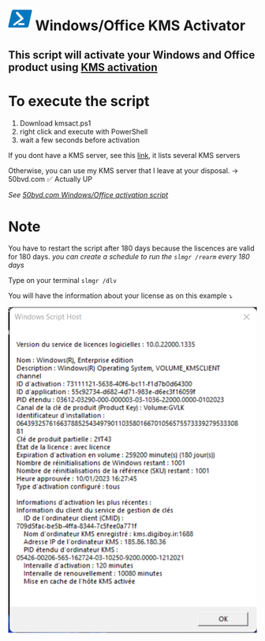 # ![pwsh](/icon/powershell.png) Windows/Office KMS Activator
## This script will activate your Windows and Office product using [KMS activation](https://learn.microsoft.com/en-us/windows-server/get-started/kms-client-activation-keys)

# To execute the script
1. Download kmsact.ps1
2. right click and execute with PowerShell
3. wait a few seconds before activation

If you dont have a KMS server, see this [link](https://gist.github.com/Zibri/69d55039e5354100d2f8a053cbe64c5a#online-kms-host-address), it lists several KMS servers

Otherwise, you can use my KMS server that I leave at your disposal. -> 50bvd.com :white_check_mark: Actually UP

_See [50bvd.com Windows/Office activation script](https://50bvd.com/posts/Activation-de-Windows-&-Office/#14-exectution-du-script)_

# Note
You have to restart the script after 180 days because the liscences are valid for 180 days. *you can create a schedule to run the `slmgr /rearm` every 180 days*

Type on your terminal `slmgr /dlv` 

You will have the information about your license as on this example :arrow_heading_down:

[![slmgrdlv](/icon/slmgrdlv.png)](https://learn.microsoft.com/en-us/windows-server/get-started/kms-client-activation-keys)
